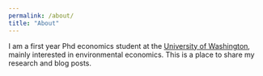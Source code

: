 ```yaml
---
permalink: /about/
title: "About"
---
```


I am a first year Phd economics student at the [University of Washington](https://econ.washington.edu/people/erik-andersen), mainly interested in environmental economics. This is a place to share my research and blog posts. 
